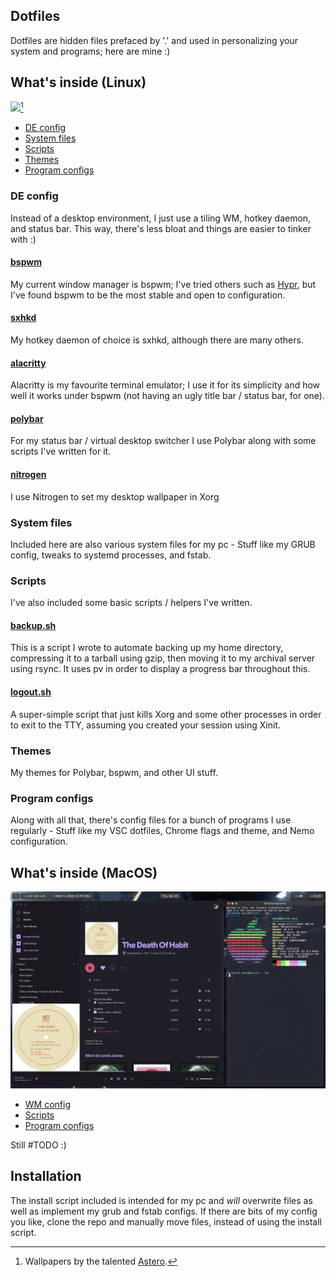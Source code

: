 ## Dotfiles

Dotfiles are hidden files prefaced by '.' and used in personalizing your system and programs; here are mine :)

## What's inside (Linux)

<img src="img.png"></img>[^1]

- [DE config](#de-config)
- [System files](#system-files)
- [Scripts](#scripts)
- [Themes](#themes)
- [Program configs](#program-configs)

### DE config
Instead of a desktop environment, I just use a tiling WM, hotkey daemon, and status bar. This way, there's less bloat and things are easier to tinker with :) 

#### [bspwm](https://github.com/baskerville/bspwm)
My current window manager is bspwm; I've tried others such as [Hypr](https://github.com/vaxerski/Hypr), but I've found bspwm to be the most stable and open to configuration.

#### [sxhkd](https://github.com/baskerville/sxhkd)
My hotkey daemon of choice is sxhkd, although there are many others.

#### [alacritty](https://github.com/alacritty/alacritty)
Alacritty is my favourite terminal emulator; I use it for its simplicity and how well it works under bspwm (not having an ugly title bar / status bar, for one).

#### [polybar](https://github.com/polybar/polybar)
For my status bar / virtual desktop switcher I use Polybar along with some scripts I've written for it.

#### [nitrogen](https://github.com/l3ib/nitrogen)
I use Nitrogen to set my desktop wallpaper in Xorg

### System files
Included here are also various system files for my pc - Stuff like my GRUB config, tweaks to systemd processes, and fstab.

### Scripts
I've also included some basic scripts / helpers I've written.

#### [backup.sh](https://github.com/kiosion/dotfiles/blob/master/scripts/backup)
This is a script I wrote to automate backing up my home directory, compressing it to a tarball using gzip, then moving it to my archival server using rsync. It uses pv in order to display a progress bar throughout this.

#### [logout.sh](https://github.com/kiosion/dotfiles/blob/master/scripts/logout)
A super-simple script that just kills Xorg and some other processes in order to exit to the TTY, assuming you created your session using Xinit.

### Themes
My themes for Polybar, bspwm, and other UI stuff.

### Program configs
Along with all that, there's config files for a bunch of programs I use regularly - Stuff like my VSC dotfiles, Chrome flags and theme, and Nemo configuration.

## What's inside (MacOS)

<img src="img2.png"></img>

- [WM config](#wm-config)
- [Scripts](#mac-scripts)
- [Program configs](#mac-program-configs)

Still #TODO :)

## Installation

The install script included is intended for my pc and *will* overwrite files as well as implement my grub and fstab configs. If there are bits of my config you like, clone the repo and manually move files, instead of using the install script.


[^1]: Wallpapers by the talented [Astero](https://www.artstation.com/pranetoid).
